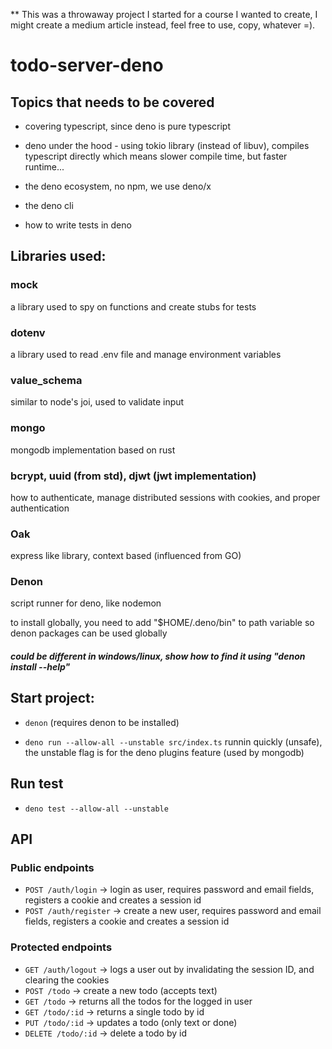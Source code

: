 ** This was a throwaway project I started for a course I wanted to create, I might create a medium article instead, feel free to use, copy, whatever =).


# todo-server-deno

## Topics that needs to be covered

- covering typescript, since deno is pure typescript

- deno under the hood - using tokio library (instead of libuv), compiles typescript directly which means slower compile time, but faster runtime...

- the deno ecosystem, no npm, we use deno/x

- the deno cli

- how to write tests in deno

## Libraries used:

### **mock**
a library used to spy on functions and create stubs for tests

### **dotenv**
a library used to read .env file and manage environment variables

### **value_schema** 
similar to node's joi, used to validate input

### **mongo** 
mongodb implementation based on rust

### **bcrypt**, **uuid** (from std), **djwt** (jwt implementation)
how to authenticate, manage distributed sessions with cookies, and proper authentication

### **Oak**
express like library, context based (influenced from GO)

### **Denon**
script runner for deno, like nodemon

to install globally, you need to add "$HOME/.deno/bin" to path variable so denon packages can be used globally
##### could be different in windows/linux, show how to find it using "denon install --help"

## Start project:

- `denon` (requires denon to be installed)

- `deno run --allow-all --unstable src/index.ts` runnin quickly (unsafe), the unstable flag is for the deno plugins feature (used by mongodb)

## Run test

- `deno test --allow-all --unstable`

## API

### Public endpoints
- `POST /auth/login` -> login as user, requires password and email fields, registers a cookie and creates a session id
- `POST /auth/register` -> create a new user, requires password and email fields, registers a cookie and creates a session id

### Protected endpoints
- `GET /auth/logout` -> logs a user out by invalidating the session ID, and clearing the cookies
- `POST /todo` -> create a new todo (accepts text)
- `GET /todo` -> returns all the todos for the logged in user
- `GET /todo/:id` -> returns a single todo by id
- `PUT /todo/:id` -> updates a todo (only text or done)
- `DELETE /todo/:id` -> delete a todo by id 
